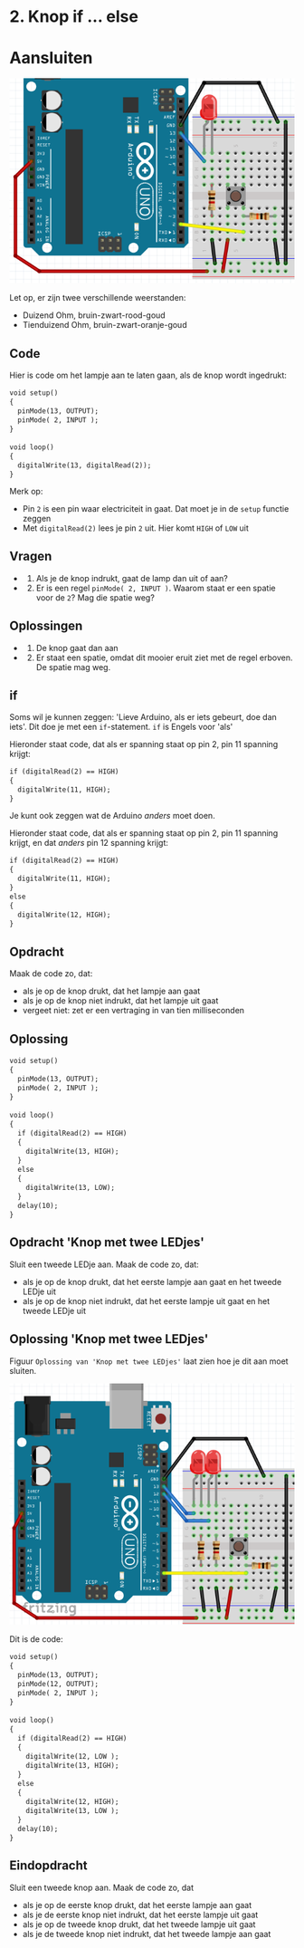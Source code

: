 # 2. Knop if ... else


# Aansluiten

![Stroomschema](2_knop_if_else.png)

Let op, er zijn twee verschillende weerstanden:
 * Duizend Ohm, bruin-zwart-rood-goud
 * Tienduizend Ohm, bruin-zwart-oranje-goud

## Code

Hier is code om het lampje aan te laten gaan,
als de knop wordt ingedrukt:

```
void setup() 
{
  pinMode(13, OUTPUT);
  pinMode( 2, INPUT );
}

void loop()
{
  digitalWrite(13, digitalRead(2));
}
```

Merk op:
 * Pin `2` is een pin waar electriciteit in gaat. 
   Dat moet je in de `setup` functie zeggen
 * Met `digitalRead(2)` lees je pin `2` uit. Hier komt
   `HIGH` of `LOW` uit

## Vragen

 * 1. Als je de knop indrukt, gaat de lamp dan uit of aan?
 * 2. Er is een regel `pinMode( 2, INPUT )`. Waarom staat er een spatie voor de `2`? Mag die spatie weg?

## Oplossingen

 * 1. De knop gaat dan aan
 * 2. Er staat een spatie, omdat dit mooier eruit ziet met de regel erboven. De spatie mag weg. 

## if

Soms wil je kunnen zeggen: 'Lieve Arduino, als
er iets gebeurt, doe dan iets'. Dit doe je met een
`if`-statement. `if` is Engels voor 'als'

Hieronder staat code, dat als er spanning staat op pin 2,
pin 11 spanning krijgt:

```
if (digitalRead(2) == HIGH)
{
  digitalWrite(11, HIGH);
}
```

Je kunt ook zeggen wat de Arduino *anders* moet doen.

Hieronder staat code, dat als er spanning staat op pin 2,
pin 11 spanning krijgt, en dat *anders* pin 12 spanning krijgt:

```
if (digitalRead(2) == HIGH)
{
  digitalWrite(11, HIGH);
}
else
{
  digitalWrite(12, HIGH);
}
```

## Opdracht

Maak de code zo, dat:

 * als je op de knop drukt, dat het lampje aan gaat 
 * als je op de knop niet indrukt, dat het lampje uit gaat
 * vergeet niet: zet er een vertraging in van tien milliseconden 

## Oplossing

```
void setup() 
{
  pinMode(13, OUTPUT);
  pinMode( 2, INPUT );
}

void loop()
{
  if (digitalRead(2) == HIGH)
  {
    digitalWrite(13, HIGH);
  }
  else
  {
    digitalWrite(13, LOW);
  }
  delay(10);
}
```

## Opdracht 'Knop met twee LEDjes'

Sluit een tweede LEDje aan. Maak de code zo, dat:

 * als je op de knop drukt, dat het eerste lampje aan gaat en het tweede LEDje uit 
 * als je op de knop niet indrukt, dat het eerste lampje uit gaat en het tweede LEDje uit

## Oplossing 'Knop met twee LEDjes'

Figuur `Oplossing van 'Knop met twee LEDjes'` laat zien hoe je dit aan moet sluiten.

![Oplossing van 'Knop met twee LEDjes'](2_knop_if_else_2.png)

Dit is de code:

```
void setup() 
{
  pinMode(13, OUTPUT);
  pinMode(12, OUTPUT);
  pinMode( 2, INPUT );
}

void loop()
{
  if (digitalRead(2) == HIGH)
  {
    digitalWrite(12, LOW );
    digitalWrite(13, HIGH);
  }
  else
  {
    digitalWrite(12, HIGH);
    digitalWrite(13, LOW );
  }
  delay(10);
}
```

## Eindopdracht

Sluit een tweede knop aan. Maak de code zo, dat

 * als je op de eerste knop drukt, dat het eerste lampje aan gaat
 * als je de eerste knop niet indrukt, dat het eerste lampje uit gaat
 * als je op de tweede knop drukt, dat het tweede lampje uit gaat
 * als je de tweede knop niet indrukt, dat het tweede lampje aan gaat


